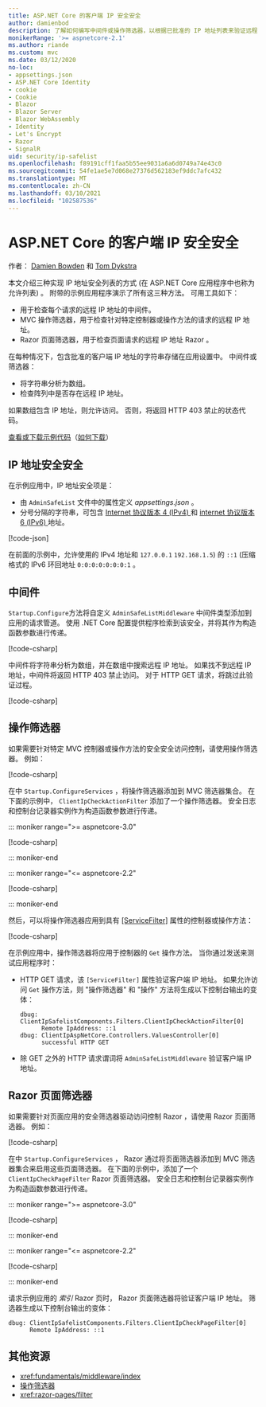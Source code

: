 ```yaml
---
title: ASP.NET Core 的客户端 IP 安全安全
author: damienbod
description: 了解如何编写中间件或操作筛选器，以根据已批准的 IP 地址列表来验证远程 IP 地址。
monikerRange: '>= aspnetcore-2.1'
ms.author: riande
ms.custom: mvc
ms.date: 03/12/2020
no-loc:
- appsettings.json
- ASP.NET Core Identity
- cookie
- Cookie
- Blazor
- Blazor Server
- Blazor WebAssembly
- Identity
- Let's Encrypt
- Razor
- SignalR
uid: security/ip-safelist
ms.openlocfilehash: f89191cff1faa5b55ee9031a6a6d0749a74e43c0
ms.sourcegitcommit: 54fe1ae5e7d068e27376d562183ef9ddc7afc432
ms.translationtype: MT
ms.contentlocale: zh-CN
ms.lasthandoff: 03/10/2021
ms.locfileid: "102587536"
---
```

# <a name="client-ip-safelist-for-aspnet-core"></a>ASP.NET Core 的客户端 IP 安全安全

作者： [Damien Bowden](https://twitter.com/damien_bod) 和 [Tom Dykstra](https://github.com/tdykstra)
 
本文介绍三种实现 IP 地址安全列表的方式 (在 ASP.NET Core 应用程序中也称为允许列表) 。 附带的示例应用程序演示了所有这三种方法。 可用工具如下：

* 用于检查每个请求的远程 IP 地址的中间件。
* MVC 操作筛选器，用于检查针对特定控制器或操作方法的请求的远程 IP 地址。
* Razor 页面筛选器，用于检查页面请求的远程 IP 地址 Razor 。

在每种情况下，包含批准的客户端 IP 地址的字符串存储在应用设置中。 中间件或筛选器：

* 将字符串分析为数组。 
* 检查阵列中是否存在远程 IP 地址。

如果数组包含 IP 地址，则允许访问。 否则，将返回 HTTP 403 禁止的状态代码。

[查看或下载示例代码](https://github.com/dotnet/AspNetCore.Docs/tree/main/aspnetcore/security/ip-safelist/samples)（[如何下载](xref:index#how-to-download-a-sample)）

## <a name="ip-address-safelist"></a>IP 地址安全安全

在示例应用中，IP 地址安全项是：

* 由 `AdminSafeList` 文件中的属性定义 *appsettings.json* 。
* 分号分隔的字符串，可包含 [Internet 协议版本 4 (IPv4) ](https://wikipedia.org/wiki/IPv4) 和 [internet 协议版本 6 (IPv6) ](https://wikipedia.org/wiki/IPv6) 地址。

[!code-json[](ip-safelist/samples/3.x/ClientIpAspNetCore/appsettings.json?range=1-3&highlight=2)]

在前面的示例中，允许使用的 IPv4 地址和 `127.0.0.1` `192.168.1.5`) 的 `::1` (压缩格式的 IPv6 环回地址 `0:0:0:0:0:0:0:1` 。

## <a name="middleware"></a>中间件

`Startup.Configure`方法将自定义 `AdminSafeListMiddleware` 中间件类型添加到应用的请求管道。 使用 .NET Core 配置提供程序检索到该安全，并将其作为构造函数参数进行传递。

[!code-csharp[](ip-safelist/samples/3.x/ClientIpAspNetCore/Startup.cs?name=snippet_ConfigureAddMiddleware)]

中间件将字符串分析为数组，并在数组中搜索远程 IP 地址。 如果找不到远程 IP 地址，中间件将返回 HTTP 403 禁止访问。 对于 HTTP GET 请求，将跳过此验证过程。

[!code-csharp[](ip-safelist/samples/Shared/ClientIpSafelistComponents/Middlewares/AdminSafeListMiddleware.cs?name=snippet_ClassOnly)]

## <a name="action-filter"></a>操作筛选器

如果需要针对特定 MVC 控制器或操作方法的安全安全访问控制，请使用操作筛选器。 例如：

[!code-csharp[](ip-safelist/samples/Shared/ClientIpSafelistComponents/Filters/ClientIpCheckActionFilter.cs?name=snippet_ClassOnly)]

在中 `Startup.ConfigureServices` ，将操作筛选器添加到 MVC 筛选器集合。 在下面的示例中， `ClientIpCheckActionFilter` 添加了一个操作筛选器。 安全日志和控制台记录器实例作为构造函数参数进行传递。

::: moniker range=">= aspnetcore-3.0"

[!code-csharp[](ip-safelist/samples/3.x/ClientIpAspNetCore/Startup.cs?name=snippet_ConfigureServicesActionFilter)]

::: moniker-end

::: moniker range="<= aspnetcore-2.2"

[!code-csharp[](ip-safelist/samples/2.x/ClientIpAspNetCore/Startup.cs?name=snippet_ConfigureServicesActionFilter)]

::: moniker-end

然后，可以将操作筛选器应用到具有 [[ServiceFilter]](xref:Microsoft.AspNetCore.Mvc.ServiceFilterAttribute) 属性的控制器或操作方法：

[!code-csharp[](ip-safelist/samples/3.x/ClientIpAspNetCore/Controllers/ValuesController.cs?name=snippet_ActionFilter&highlight=1)]

在示例应用中，操作筛选器将应用于控制器的 `Get` 操作方法。 当你通过发送来测试应用程序时：

* HTTP GET 请求，该 `[ServiceFilter]` 属性验证客户端 IP 地址。 如果允许访问 `Get` 操作方法，则 "操作筛选器" 和 "操作" 方法将生成以下控制台输出的变体：

    ```
    dbug: ClientIpSafelistComponents.Filters.ClientIpCheckActionFilter[0]
          Remote IpAddress: ::1
    dbug: ClientIpAspNetCore.Controllers.ValuesController[0]
          successful HTTP GET    
    ```

* 除 GET 之外的 HTTP 请求谓词将 `AdminSafeListMiddleware` 验证客户端 IP 地址。

## <a name="razor-pages-filter"></a>Razor 页面筛选器

如果需要针对页面应用的安全筛选器驱动访问控制 Razor ，请使用 Razor 页面筛选器。 例如：

[!code-csharp[](ip-safelist/samples/Shared/ClientIpSafelistComponents/Filters/ClientIpCheckPageFilter.cs?name=snippet_ClassOnly)]

在中 `Startup.ConfigureServices` ， Razor 通过将页面筛选器添加到 MVC 筛选器集合来启用这些页面筛选器。 在下面的示例中，添加了一个 `ClientIpCheckPageFilter` Razor 页面筛选器。 安全日志和控制台记录器实例作为构造函数参数进行传递。

::: moniker range=">= aspnetcore-3.0"

[!code-csharp[](ip-safelist/samples/3.x/ClientIpAspNetCore/Startup.cs?name=snippet_ConfigureServicesPageFilter)]

::: moniker-end

::: moniker range="<= aspnetcore-2.2"

[!code-csharp[](ip-safelist/samples/2.x/ClientIpAspNetCore/Startup.cs?name=snippet_ConfigureServicesPageFilter)]

::: moniker-end

请求示例应用的 *索引* Razor 页时， Razor 页面筛选器将验证客户端 IP 地址。 筛选器生成以下控制台输出的变体：

```
dbug: ClientIpSafelistComponents.Filters.ClientIpCheckPageFilter[0]
      Remote IpAddress: ::1
```

## <a name="additional-resources"></a>其他资源

* <xref:fundamentals/middleware/index>
* [操作筛选器](xref:mvc/controllers/filters#action-filters)
* <xref:razor-pages/filter>
